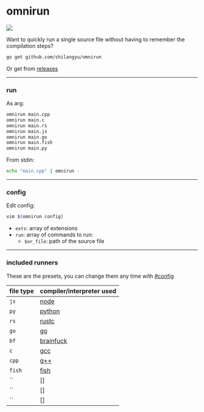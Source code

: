 # omnirun

[![](https://github.com/shilangyu/omnirun/workflows/ci/badge.svg)](https://github.com/shilangyu/omnirun/actions)

Want to quickly run a single source file without having to remember the compilation steps?

```sh
go get github.com/shilangyu/omnirun
```

Or get from [releases](https://github.com/shilangyu/omnirun/releases)

---

### run

As arg:

```sh
omnirun main.cpp
omnirun main.c
omnirun main.rs
omnirun main.js
omnirun main.go
omnirun main.fish
omnirun main.py
```

From stdin:

```sh
echo "main.cpp" | omnirun -
```

---

### config

Edit config:

```sh
vim $(omnirun config)
```

- `exts`: array of extensions
- `run`: array of commands to run:
  - `$or_file`: path of the source file

---

### included runners

These are the presets, you can change them any time with [#config](#config)

| file type | compiler/interpreter used                                   |
| --------- | ----------------------------------------------------------- |
| `js`      | [node](https://nodejs.org/en/)                              |
| `py`      | [python](https://www.python.org/)                           |
| `rs`      | [rustc](https://doc.rust-lang.org/rustc/what-is-rustc.html) |
| `go`      | [go](https://golang.org/)                                   |
| `bf`      | [brainfuck](https://github.com/shilangyu/brainfuck)         |
| `c`       | [gcc](https://gcc.gnu.org/)                                 |
| `cpp`     | [g++](https://gcc.gnu.org/)                                 |
| `fish`    | [fish](http://fishshell.com/)                               |
| `` | []   |
| `` | []   |
| `` | []   |
